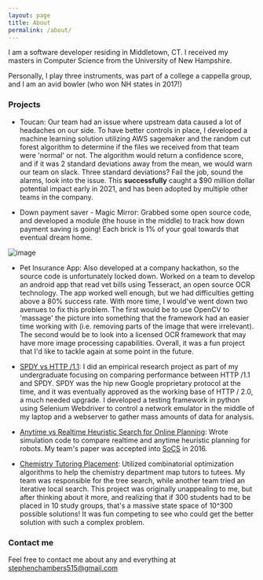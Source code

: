 ```yaml
---
layout: page
title: About
permalink: /about/
---
```


I am a software developer residing in Middletown, CT. I received my masters in Computer Science from the University of New Hampshire.

Personally, I play three instruments, was part of a college a cappella group, and I am an avid bowler (who won NH states in 2017!)


### Projects
* Toucan: Our team had an issue where upstream data caused a lot of headaches on our side. To have better controls in place, I developed a machine learning solution utilizing AWS sagemaker and the random cut forest algorithm to determine if the files we received from that team were 'normal' or not. The algorithm would return a confidence score, and if it was 2 standard deviations away from the mean, we would warn our team on slack. Three standard deviations? Fail the job, sound the alarms, look into the issue. This **successfully** caught a $90 million dollar potential impact early in 2021, and has been adopted by multiple other teams in the company.

* Down payment saver - Magic Mirror: Grabbed some open source code, and developed a module (the house in the middle) to track how down payment saving is going! Each brick is 1% of your goal towards that eventual dream home.

![image](https://user-images.githubusercontent.com/8736660/112698860-01512880-8e61-11eb-963f-8a82e236ba56.png)


* Pet Insurance App: Also developed at a company hackathon, so the source code is unfortunately locked down. Worked on a team to develop an android app that read vet bills using Tesseract, an open source OCR technology. The app worked well enough, but we had difficulties getting above a 80% success rate.  With more time, I would've went down two avenues to fix this problem. The first would be to use OpenCV to 'massage' the picture into something that the framework had an easier time working with (i.e. removing parts of the image that were irrelevant). The second would be to look into a licensed OCR framework that may have more image processing capabilities. Overall, it was a fun project that I'd like to tackle again at some point in the future. 

* [SPDY vs HTTP /1.1](https://github.com/schambersnh/school/tree/master/spdy): I did an empirical research project as part of my undergraduate focusing on comparing performance between HTTP /1.1 and SPDY. SPDY was the hip new Google proprietary protocol at the time, and it was eventually approved as the working base of HTTP / 2.0, a much needed upgrade. I developed a testing framework in python using Selenium Webdriver to control a network emulator in the middle of my laptop and a webserver to gather mass amounts of data for analysis.

* [Anytime vs Realtime Heuristic Search for Online Planning](https://github.com/UNH-Robotics/real-time-search): Wrote simulation code to compare realtime and anytime heuristic planning for robots. My team's paper was accepted into [SoCS](http://socs17.dreamhosters.com/) in 2016.

* [Chemistry Tutoring Placement](https://github.com/UNH-Chemistry-Tutoring-Placement): Utilized combinatorial optimization algorithms to help the chemistry department map tutors to tutees. My team was responsible for the tree search, while another team tried an iterative local search. This project was originally unappealing to me, but after thinking about it more, and realizing that if 300 students had to be placed in 10 study groups, that's a massive state space of 10^300 possible solutions! It was fun competing to see who could get the better solution with such a complex problem.

### Contact me

Feel free to contact me about any and everything at [stephenchambers515@gmail.com](stephenchambers515@gmail.com)

